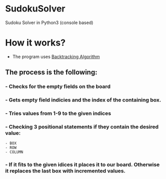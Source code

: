 # SudokuSolver
Sudoku Solver in Python3 (console based)

# How it works?
- The program uses [Backtracking Algorithm](https://en.wikipedia.org/wiki/Backtracking)
## The process is the following:
  ### - Checks for the empty fields on the board
  ### - Gets empty field indicies and the index of the containing box.
  ### - Tries values from 1-9 to the given indices
  ### - Checking 3 positional statements if they contain the desired value:
    - BOX
    - ROW
    - COLUMN
  ### - If it fits to the given idices it places it to our board. Otherwise it replaces the last box with incremented values.
